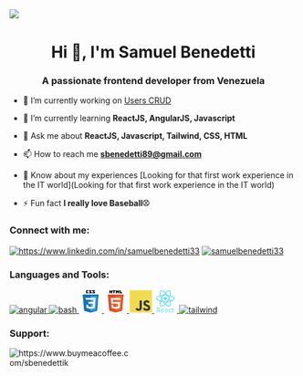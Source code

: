 <img src="https://images.unsplash.com/photo-1504805572947-34fad45aed93?ixlib=rb-4.0.3&ixid=M3wxMjA3fDB8MHxzZWFyY2h8MXx8ZG8lMjBzb21ldGhpbmclMjBncmVhdHxlbnwwfHwwfHx8MA%3D%3D&w=1000&q=80"/>


<h1 align="center">Hi 👋, I'm Samuel Benedetti</h1>
<h3 align="center">A passionate frontend developer from Venezuela</h3>

- 🔭 I’m currently working on [Users CRUD](https://userscrudsb.netlify.app/)

- 🌱 I’m currently learning **ReactJS, AngularJS, Javascript**

- 💬 Ask me about **ReactJS, Javascript, Tailwind, CSS, HTML**

- 📫 How to reach me **sbenedetti89@gmail.com**

- 📄 Know about my experiences [Looking for that first work experience in the IT world](Looking for that first work experience in the IT world)

- ⚡ Fun fact **I really love Baseball⚾**

<h3 align="left">Connect with me:</h3>
<p align="left">
<a href="https://linkedin.com/in/https://www.linkedin.com/in/samuelbenedetti33" target="blank"><img align="center" src="https://raw.githubusercontent.com/rahuldkjain/github-profile-readme-generator/master/src/images/icons/Social/linked-in-alt.svg" alt="https://www.linkedin.com/in/samuelbenedetti33" height="30" width="40" /></a>
<a href="https://instagram.com/samuelbenedetti33" target="blank"><img align="center" src="https://raw.githubusercontent.com/rahuldkjain/github-profile-readme-generator/master/src/images/icons/Social/instagram.svg" alt="samuelbenedetti33" height="30" width="40" /></a>
</p>

<h3 align="left">Languages and Tools:</h3>
<p align="left"> <a href="https://angular.io" target="_blank" rel="noreferrer"> <img src="https://angular.io/assets/images/logos/angular/angular.svg" alt="angular" width="40" height="40"/> </a> <a href="https://www.gnu.org/software/bash/" target="_blank" rel="noreferrer"> <img src="https://www.vectorlogo.zone/logos/gnu_bash/gnu_bash-icon.svg" alt="bash" width="40" height="40"/> </a> <a href="https://www.w3schools.com/css/" target="_blank" rel="noreferrer"> <img src="https://raw.githubusercontent.com/devicons/devicon/master/icons/css3/css3-original-wordmark.svg" alt="css3" width="40" height="40"/> </a> <a href="https://www.w3.org/html/" target="_blank" rel="noreferrer"> <img src="https://raw.githubusercontent.com/devicons/devicon/master/icons/html5/html5-original-wordmark.svg" alt="html5" width="40" height="40"/> </a> <a href="https://developer.mozilla.org/en-US/docs/Web/JavaScript" target="_blank" rel="noreferrer"> <img src="https://raw.githubusercontent.com/devicons/devicon/master/icons/javascript/javascript-original.svg" alt="javascript" width="40" height="40"/> </a> <a href="https://reactjs.org/" target="_blank" rel="noreferrer"> <img src="https://raw.githubusercontent.com/devicons/devicon/master/icons/react/react-original-wordmark.svg" alt="react" width="40" height="40"/> </a> <a href="https://tailwindcss.com/" target="_blank" rel="noreferrer"> <img src="https://www.vectorlogo.zone/logos/tailwindcss/tailwindcss-icon.svg" alt="tailwind" width="40" height="40"/> </a> </p>

<h3 align="left">Support:</h3>
<p><a href="https://www.buymeacoffee.com/https://www.buymeacoffee.com/sbenedettik"> <img align="left" src="https://cdn.buymeacoffee.com/buttons/v2/default-yellow.png" height="50" width="210" alt="https://www.buymeacoffee.com/sbenedettik" /></a></p><br><br>
